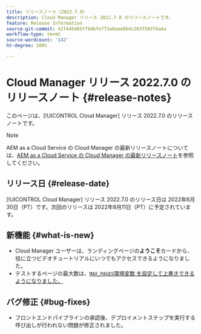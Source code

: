 ```yaml
---
title: リリースノート（2022.7.0）
description: Cloud Manager リリース 2022.7.0 のリリースノートです。
feature: Release Information
source-git-commit: 42f445465ff9dbfe773a0aee8bdc263f50376a4a
workflow-type: tm+mt
source-wordcount: '142'
ht-degree: 100%

---
```



# Cloud Manager リリース 2022.7.0 のリリースノート {#release-notes}

このページは、[!UICONTROL Cloud Manager] リリース 2022.7.0 のリリースノートです。

>[!NOTE]
>
>AEM as a Cloud Service の Cloud Manager の最新リリースノートについては、[AEM as a Cloud Service の Cloud Manager の最新リリースノート](https://experienceleague.adobe.com/docs/experience-manager-cloud-service/content/implementing/using-cloud-manager/release-notes-cloud-manager/release-notes-cm-current.html?lang=ja)を参照してください。

## リリース日 {#release-date}

[!UICONTROL Cloud Manager] リリース 2022.7.0 のリリース日は 2022年6月30日（PT）です。次回のリリースは 2022年8月11日（PT）に予定されています。

## 新機能 {#what-is-new}

* Cloud Manager ユーザーは、ランディングページの&#x200B;**ようこそ**&#x200B;カードから、役に立つビデオチュートリアルにいつでもアクセスできるようになりました。
* テストするページの最大数は、[`MAX_PAGES`環境変数 を設定して上書きできるようになりました。](/help/using/code-quality-testing.md#crawler)

## バグ修正 {#bug-fixes}

* フロントエンドパイプラインの承認後、デプロイメントステップを実行する呼び出しが行われない問題が修正されました。
